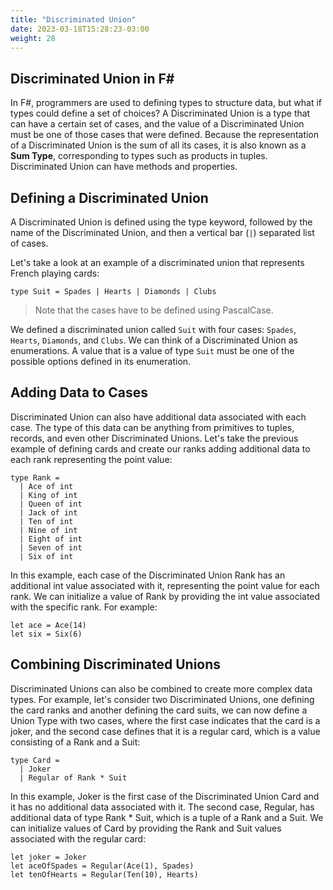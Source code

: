 ```yaml
---
title: "Discriminated Union"
date: 2023-03-18T15:28:23-03:00
weight: 28
---
```


## Discriminated Union in F#

In F#, programmers are used to defining types to structure data, but what if types could define a set of choices? A Discriminated Union is a type that can have a certain set of cases, and the value of a Discriminated Union must be one of those cases that were defined. Because the representation of a Discriminated Union is the sum of all its cases, it is also known as a **Sum Type**, corresponding to types such as products in tuples. Discriminated Union can have methods and properties.

## Defining a Discriminated Union

A Discriminated Union is defined using the type keyword, followed by the name of the Discriminated Union, and then a vertical bar (`|`) separated list of cases. 

Let's take a look at an example of a discriminated union that represents French playing cards:

```F#
type Suit = Spades | Hearts | Diamonds | Clubs
```
> Note that the cases have to be defined using PascalCase.

We defined a discriminated union called `Suit` with four cases: `Spades`, `Hearts`, `Diamonds`, and `Clubs`. We can think of a Discriminated Union as enumerations. A value that is a value of type `Suit` must be one of the possible options defined in its enumeration.

## Adding Data to Cases

Discriminated Union can also have additional data associated with each case. The type of this data can be anything from primitives to tuples, records, and even other Discriminated Unions. Let's take the previous example of defining cards and create our ranks adding additional data to each rank representing the point value:

```F#
type Rank =
  | Ace of int
  | King of int
  | Queen of int
  | Jack of int
  | Ten of int
  | Nine of int
  | Eight of int
  | Seven of int
  | Six of int
```

In this example, each case of the Discriminated Union Rank has an additional int value associated with it, representing the point value for each rank. We can initialize a value of Rank by providing the int value associated with the specific rank. For example:

```F#
let ace = Ace(14)
let six = Six(6)
```

## Combining Discriminated Unions

Discriminated Unions can also be combined to create more complex data types. For example, let's consider two Discriminated Unions, one defining the card ranks and another defining the card suits, we can now define a Union Type with two cases, where the first case indicates that the card is a joker, and the second case defines that it is a regular card, which is a value consisting of a Rank and a Suit:

```F#
type Card =
  | Joker
  | Regular of Rank * Suit
```

In this example, Joker is the first case of the Discriminated Union Card and it has no additional data associated with it. The second case, Regular, has additional data of type Rank * Suit, which is a tuple of a Rank and a Suit. We can initialize values of Card by providing the Rank and Suit values associated with the regular card:

```F#
let joker = Joker
let aceOfSpades = Regular(Ace(1), Spades)
let tenOfHearts = Regular(Ten(10), Hearts)
```
